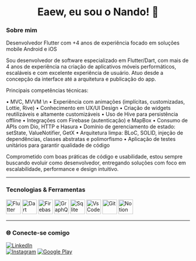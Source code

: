 <h1 align="center">Eaew, eu sou o Nando! 🤝</h1>

<!--

<p align="center">
  <img src="https://readme-typing-svg.herokuapp.com?center=true&vCenter=true&lines=Desenvolvedor+Flutter;Apaixonado+por+UI/UX;Criando+apps+incríveis" />
</p>

<p align="center">
  <img src="https://komarev.com/ghpvc/?username=nandohawkeye&label=Visualizações+do+perfil&color=0e75b6&style=flat" alt="nandohawkeye" />
</p>



---

-->

### Sobre mim

Desenvolvedor Flutter com +4 anos de experiência focado em soluções mobile Android e iOS

Sou desenvolvedor de software especializado em Flutter/Dart, com mais de 4 anos de experiência na criação de aplicativos móveis performáticos, escaláveis e com excelente experiência de usuário. Atuo desde a concepção da interface até a arquitetura e publicação do app.

Principais competências técnicas:

 • MVC, MVVM \n
 • Experiência com animações (implícitas, customizadas, Lottie, Rive)
 • Conhecimento em UX/UI Design
 • Criação de widgets reutilizáveis e altamente customizáveis
 • Uso de Hive para persistência offline
 • Integrações com Firebase (autenticação) e MapBox
 • Consumo de APIs com Dio, HTTP e Hasura
 • Domínio de gerenciamento de estado: setState, ValueNotifier, GetX
 • Arquitetura limpa: BLoC, SOLID, injeção de dependências, classes abstratas e polimorfismo
 • Aplicação de testes unitários para garantir qualidade de código


Comprometido com boas práticas de código e usabilidade, estou sempre buscando evoluir como desenvolvedor, entregando soluções com foco em escalabilidade, performance e design intuitivo.

---

### Tecnologias & Ferramentas

<p align="left">
  <img src="https://cdn.jsdelivr.net/gh/devicons/devicon/icons/flutter/flutter-original.svg" alt="Flutter" width="40" height="40"/>
  <img src="https://cdn.jsdelivr.net/gh/devicons/devicon/icons/dart/dart-original.svg" alt="Dart" width="40" height="40"/>
  
  <img src="https://cdn.jsdelivr.net/gh/devicons/devicon/icons/firebase/firebase-plain.svg" alt="Firebase" width="40" height="40"/>
  <img src="https://cdn.jsdelivr.net/gh/devicons/devicon/icons/graphql/graphql-plain.svg" alt="GraphQl" width="40" height="40"/>
  <img src="https://cdn.jsdelivr.net/gh/devicons/devicon/icons/sqlite/sqlite-original.svg" alt="Sqlite" width="40" height="40"/>
  <img src="https://cdn.jsdelivr.net/gh/devicons/devicon/icons/vscode/vscode-original.svg" alt="VsCode" width="40" height="40"/>
  <img src="https://cdn.jsdelivr.net/gh/devicons/devicon/icons/git/git-original.svg" alt="Git" width="40" height="40"/>
  <img src="https://cdn.jsdelivr.net/gh/devicons/devicon/icons/notion/notion-original.svg" alt="Notion" width="40" height="40"/>

  <!--
  
  <img src="https://cdn.jsdelivr.net/gh/devicons/devicon/icons/kotlin/kotlin-original.svg" alt="Kotlin" width="40" height="40"/>
  <img src="https://cdn.jsdelivr.net/gh/devicons/devicon/icons/swift/swift-original.svg" alt="Swift" width="40" height="40"/>
  <img src="https://cdn.jsdelivr.net/gh/devicons/devicon/icons/android/android-plain.svg" alt="Dart" width="40" height="40"/>

  -->
  
</p>

<!--

---

### 📌 Meus Projetos Recentes
- [Projeto 1](https://github.com/nandohawkeye/projeto1): App de produtividade com Flutter  
- [Projeto 2](https://github.com/nandohawkeye/projeto2): Integração com Firebase + animações

 -->
---

### 🌐 Conecte-se comigo
  
[![LinkedIn](https://img.shields.io/badge/-LinkedIn-0077B5?style=flat-square&logo=linkedin&logoColor=white)](https://linkedin.com/in/seulink)  
[![Instagram](https://img.shields.io/badge/-Instagram-E4405F?style=flat-square&logo=instagram&logoColor=white)](https://instagram.com/seuuser)
[![Google Play](https://img.shields.io/badge/-GooglePlay-4CAF50)](https://play.google.com/store/apps/dev?id=7093741402026746463)



<!--

---

### 📊 Estatísticas do GitHub

<p align="center">
  <img src="https://github-readme-stats.vercel.app/api?username=nandohawkeye&show_icons=true&theme=tokyonight" />
  <img src="https://github-readme-streak-stats.herokuapp.com/?user=nandohawkeye&theme=tokyonight" />
  <img src="https://github-readme-stats.vercel.app/api/top-langs/?username=nandohawkeye&layout=compact&theme=tokyonight" />
</p>

-->
